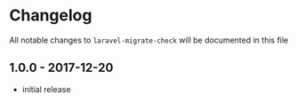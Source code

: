 # Changelog

All notable changes to `laravel-migrate-check` will be documented in this file

## 1.0.0 - 2017-12-20

- initial release
